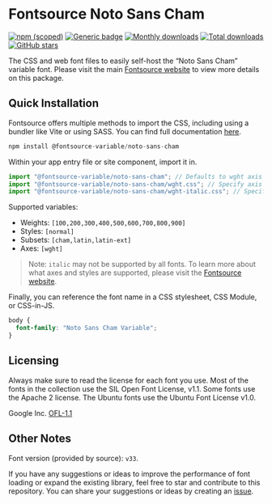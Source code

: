 # Fontsource Noto Sans Cham

[![npm (scoped)](https://img.shields.io/npm/v/@fontsource-variable/noto-sans-cham?color=brightgreen)](https://www.npmjs.com/package/@fontsource-variable/noto-sans-cham) [![Generic badge](https://img.shields.io/badge/fontsource-passing-brightgreen)](https://github.com/fontsource/fontsource) [![Monthly downloads](https://badgen.net/npm/dm/@fontsource-variable/noto-sans-cham)](https://github.com/fontsource/fontsource) [![Total downloads](https://badgen.net/npm/dt/@fontsource-variable/noto-sans-cham)](https://github.com/fontsource/fontsource) [![GitHub stars](https://img.shields.io/github/stars/fontsource/fontsource.svg?style=social&label=Star)](https://github.com/fontsource/fontsource/stargazers)

The CSS and web font files to easily self-host the “Noto Sans Cham” variable font. Please visit the main [Fontsource website](https://fontsource.org/fonts/noto-sans-cham) to view more details on this package.

## Quick Installation

Fontsource offers multiple methods to import the CSS, including using a bundler like Vite or using SASS. You can find full documentation [here](https://fontsource.org/docs/getting-started/introduction).

```javascript
npm install @fontsource-variable/noto-sans-cham
```

Within your app entry file or site component, import it in.

```javascript
import "@fontsource-variable/noto-sans-cham"; // Defaults to wght axis
import "@fontsource-variable/noto-sans-cham/wght.css"; // Specify axis
import "@fontsource-variable/noto-sans-cham/wght-italic.css"; // Specify axis and style
```

Supported variables:
- Weights: `[100,200,300,400,500,600,700,800,900]`
- Styles: `[normal]`
- Subsets: `[cham,latin,latin-ext]`
- Axes: `[wght]`

> Note: `italic` may not be supported by all fonts. To learn more about what axes and styles are supported, please visit the [Fontsource website](https://fontsource.org/fonts/noto-sans-cham).

Finally, you can reference the font name in a CSS stylesheet, CSS Module, or CSS-in-JS.

```css
body {
  font-family: "Noto Sans Cham Variable";
}
```

## Licensing
Always make sure to read the license for each font you use. Most of the fonts in the collection use the SIL Open Font License, v1.1. Some fonts use the Apache 2 license. The Ubuntu fonts use the Ubuntu Font License v1.0.

Google Inc.
[OFL-1.1](http://scripts.sil.org/OFL)

## Other Notes
Font version (provided by source): `v33`.

If you have any suggestions or ideas to improve the performance of font loading or expand the existing library, feel free to star and contribute to this repository. You can share your suggestions or ideas by creating an [issue](https://github.com/fontsource/fontsource/issues).